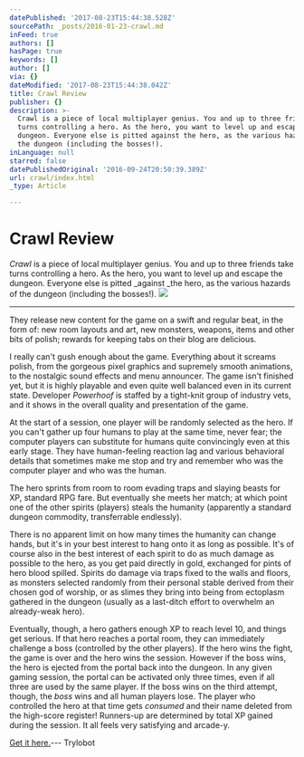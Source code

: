 ```yaml
---
datePublished: '2017-08-23T15:44:38.528Z'
sourcePath: _posts/2016-01-23-crawl.md
inFeed: true
authors: []
hasPage: true
keywords: []
author: []
via: {}
dateModified: '2017-08-23T15:44:38.042Z'
title: Crawl Review
publisher: {}
description: >-
  Crawl is a piece of local multiplayer genius. You and up to three friends take
  turns controlling a hero. As the hero, you want to level up and escape the
  dungeon. Everyone else is pitted against the hero, as the various hazards of
  the dungeon (including the bosses!).
inLanguage: null
starred: false
datePublishedOriginal: '2016-09-24T20:50:39.389Z'
url: crawl/index.html
_type: Article

---
```

# Crawl Review

_Crawl_ is a piece of local multiplayer genius. You and up to three friends take turns controlling a hero. As the hero, you want to level up and escape the dungeon. Everyone else is pitted _against _the hero, as the various hazards of the dungeon (including the bosses!).
![](https://the-grid-user-content.s3-us-west-2.amazonaws.com/b3336a6a-b07f-4c6d-aa0e-28e80320b666.jpg)

---

They release new content for the game on a swift and regular beat, in the form of: new room layouts and art, new monsters, weapons, items and other bits of polish; rewards for keeping tabs on their blog are delicious.

I really can't gush enough about the game. Everything about it screams polish, from the gorgeous pixel graphics and supremely smooth animations, to the nostalgic sound effects and menu announcer. The game isn't finished yet, but it is highly playable and even quite well balanced even in its current state. Developer _Powerhoof_ is staffed by a tight-knit group of industry vets, and it shows in the overall quality and presentation of the game.

At the start of a session, one player will be randomly selected as the hero. If you can't gather up four humans to play at the same time, never fear; the computer players can substitute for humans quite convincingly even at this early stage. They have human-feeling reaction lag and various behavioral details that sometimes make me stop and try and remember who was the computer player and who was the human.

The hero sprints from room to room evading traps and slaying beasts for XP, standard RPG fare. But eventually she meets her match; at which point one of the other spirits (players) steals the humanity (apparently a standard dungeon commodity, transferrable endlessly).

There is no apparent limit on how many times the humanity can change hands, but it's in your best interest to hang onto it as long as possible. It's of course also in the best interest of each spirit to do as much damage as possible to the hero, as you get paid directly in gold, exchanged for pints of hero blood spilled. Spirits do damage via traps fixed to the walls and floors, as monsters selected randomly from their personal stable derived from their chosen god of worship, or as slimes they bring into being from ectoplasm gathered in the dungeon (usually as a last-ditch effort to overwhelm an already-weak hero).

Eventually, though, a hero gathers enough XP to reach level 10, and things get serious. If that hero reaches a portal room, they can immediately challenge a boss (controlled by the other players). If the hero wins the fight, the game is over and the hero wins the session. However if the boss wins, the hero is ejected from the portal back into the dungeon. In any given gaming session, the portal can be activated only three times, even if all three are used by the same player. If the boss wins on the third attempt, though, the _boss_ wins and all human players lose. The player who controlled the hero at that time gets _consumed_ and their name deleted from the high-score register! Runners-up are determined by total XP gained during the session. It all feels very satisfying and arcade-y.

[Get it here.][0]--- Trylobot

[0]: http://www.powerhoof.com/crawl/